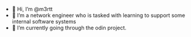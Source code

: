 - 👋 Hi, I’m @m3rtt
- 👀 I’m a network engineer who is tasked with learning to support some internal software systems
- 🌱 I’m currently going through the odin project. 


<!---
m3rtt/m3rtt is a ✨ special ✨ repository because its `README.md` (this file) appears on your GitHub profile.
You can click the Preview link to take a look at your changes.
--->

